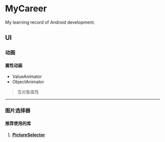 # MyCareer
My learning record of Android development.

## UI 
### 动画
#### 属性动画
* ValueAnimator
* ObjectAnimator
> 含对象属性
---
### 图片选择器
#### 推荐使用的库
1. [__PictureSelector__](https://github.com/LuckSiege/PictureSelector)
